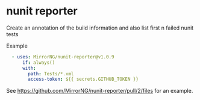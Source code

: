 # nunit reporter
Create an annotation of the build information and also list first n failed nunit tests

Example
```yaml
  - uses: MirrorNG/nunit-reporter@v1.0.9
      if: always()
      with:
        path: Tests/*.xml
        access-token: ${{ secrets.GITHUB_TOKEN }}
```

See https://github.com/MirrorNG/nunit-reporter/pull/2/files for an example.
